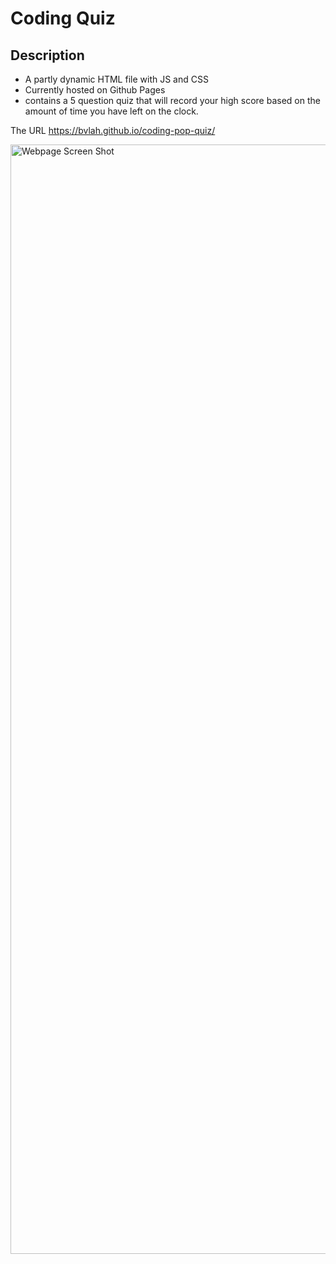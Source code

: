 # Coding Quiz

## Description
- A partly dynamic HTML file with JS and CSS
- Currently hosted on Github Pages
- contains a 5 question quiz that will record your high score based on the amount of time you have left on the clock.

The URL <a href="https://bvlah.github.io/coding-pop-quiz/" target="_blank">https://bvlah.github.io/coding-pop-quiz/</a>

<img width="1775" alt="Webpage Screen Shot" src="https://user-images.githubusercontent.com/78816141/175215699-69188d9f-3cab-4bd0-a19d-a8c338034f11.png">
